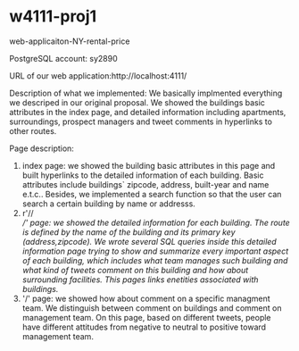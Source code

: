 # w4111-proj1
web-applicaiton-NY-rental-price

PostgreSQL account: sy2890

URL of our web application:http://localhost:4111/

Description of what we implemented: We basically implmented everything we descriped in our original proposal. We showed the buildings basic attributes in the index page, and detailed information including apartments, surroundings, prospect managers and tweet comments in hyperlinks to other routes.

Page description:
1. index page: we showed the building basic attributes in this page and built hyperlinks to the detailed information of each building. Basic attributes include buildings` zipcode, address, built-year and name e.t.c.. Besides, we implemented a search function so that the user can search a certain building by name or addresss.
2. r'\/<name>\/<address>\/<zipcode>' page: we showed the detailed information for each building. The route is defined by the name of the building and its primary key (address,zipcode). We wrote several SQL queries inside this detailed information page trying to show and summarize every important aspect of each building, which includes what team manages such building and what kind of tweets comment on this building and how about surrounding facilities. This pages links enetities associated with buildings.
3. '/<teamname>' page: we showed how about comment on a specific managment team. We distinguish between comment on buildings and comment on management team. On this page, based on different tweets, people have different attitudes from negative to neutral to positive toward management team. 
